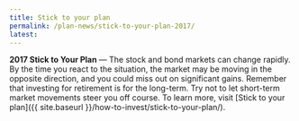 ```yaml
---
title: Stick to your plan
permalink: /plan-news/stick-to-your-plan-2017/
latest:
---
```

**2017 Stick to Your Plan** &#8212; The stock and bond markets can change rapidly. By the time you react to the situation, the market may be moving in the opposite direction, and you could miss out on significant gains. Remember that investing for retirement is for the long-term. Try not to let short-term market movements steer you off course. To learn more, visit [Stick to your plan]({{ site.baseurl }}/how-to-invest/stick-to-your-plan/).
